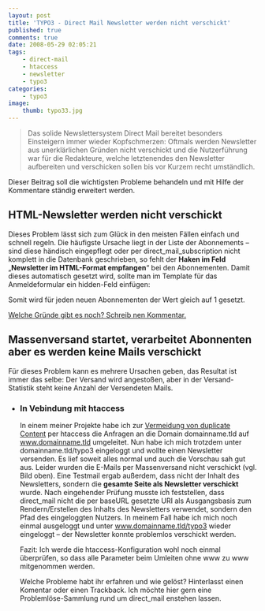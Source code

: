 ```yaml
---
layout: post
title: 'TYPO3 - Direct Mail Newsletter werden nicht verschickt'
published: true
comments: true
date: 2008-05-29 02:05:21
tags:
    - direct-mail
    - htaccess
    - newsletter
    - typo3
categories:
    - typo3
image:
    thumb: typo33.jpg
---
```

> Das solide Newslettersystem Direct Mail bereitet besonders Einsteigern immer wieder Kopfschmerzen: Oftmals werden Newsletter aus unerklärlichen Gründen nicht verschickt und die Nutzerführung war für die Redakteure, welche letztenendes den Newsletter aufbereiten und verschicken sollen bis vor Kurzem recht umständlich.



Dieser Beitrag soll die wichtigsten Probleme behandeln und mit Hilfe der Kommentare ständig erweitert werden.

## HTML-Newsletter werden nicht verschickt

Dieses Problem lässt sich zum Glück in den meisten Fällen einfach und schnell regeln. Die häufigste Ursache liegt in der Liste der Abonnements &#8211; sind diese händisch eingepflegt oder per direct\_mail\_subscription nicht komplett in die Datenbank geschrieben, so fehlt der **Haken im Feld** &#8222;**Newsletter im HTML-Format empfangen**&#8220; bei den Abonnementen. Damit dieses automatisch gesetzt wird, sollte man im Template für das Anmeldeformular ein hidden-Feld einfügen:



Somit wird für jeden neuen Abonnementen der Wert gleich auf 1 gesetzt.
  
[Welche Gründe gibt es noch? Schreib nen Kommentar.][1]

## Massenversand startet, verarbeitet Abonnenten aber es werden keine Mails verschickt

Für dieses Problem kann es mehrere Ursachen geben, das Resultat ist immer das selbe: Der Versand wird angestoßen, aber in der Versand-Statistik steht keine Anzahl der Versendeten Mails.
  


  * ### In Vebindung mit htaccess
    
    In einem meiner Projekte habe ich zur [Vermeidung von duplicate Content][2] per htaccess die Anfragen an die Domain domainname.tld auf www.domainname.tld umgeleitet. Nun habe ich mich trotzdem unter domainname.tld/typo3 eingeloggt und wollte einen Newsletter versenden. Es lief soweit alles normal und auch die Vorschau sah gut aus. Leider wurden die E-Mails per Massenversand nicht verschickt (vgl. Bild oben). Eine Testmail ergab außerdem, dass nicht der Inhalt des Newsletters, sondern die **gesamte Seite als Newsletter verschickt** wurde. Nach eingehender Prüfung musste ich feststellen, dass direct_mail nicht die per baseURL gesetzte URI als Ausgangsbasis zum Rendern/Erstellen des Inhalts des Newsletters verwendet, sondern den Pfad des eingeloggten Nutzers. In meinem Fall habe ich mich noch einmal ausgeloggt und unter www.domainname.tld/typo3 wieder eingeloggt &#8211; der Newsletter konnte problemlos verschickt werden.
  
    Fazit: Ich werde die htaccess-Konfiguration wohl noch einmal überprüfen, so dass alle Parameter beim Umleiten ohne www zu www mitgenommen werden.  
    
    Welche Probleme habt ihr erfahren und wie gelöst? Hinterlasst einen Komentar oder einen Trackback. Ich möchte hier gern eine Problemlöse-Sammlung rund um direct_mail enstehen lassen.

 [1]: #commentform "Schreibe einen Kommetar dazu"
 [2]: http://mediavrog.net/blog/2007/07/26/seo/vermeidung-von-duplicate-content-im-bezug-auf-suchmaschinen/ "Artikel zum Thema Duplicate Content und Suchmaschinen in diesem Blog lesen"